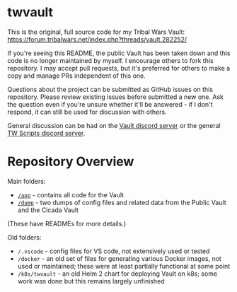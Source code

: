 # twvault

This is the original, full source code for my Tribal Wars Vault: https://forum.tribalwars.net/index.php?threads/vault.282252/

If you're seeing this README, the public Vault has been taken down and this code is no longer maintained by myself. I encourage others to fork this repository. I may accept pull requests, but it's preferred for others to make a copy and manage PRs independent of this one.

Questions about the project can be submitted as GitHub issues on this repository. Please review existing issues before submitted a new one. Ask the question even if you're unsure whether it'll be answered - if I don't respond, it can still be used for discussion with others.

General discussion can be had on the [Vault discord server](https://discord.gg/7N4UUX8D) or the general [TW Scripts discord server](https://discord.gg/9F5K2rSS).

# Repository Overview

Main folders:

- [`/app`](app) - contains all code for the Vault
- [`/dump`](dump) - two dumps of config files and related data from the Public Vault and the Cicada Vault

(These have READMEs for more details.)

Old folders:

- `/.vscode` - config files for VS code, not extensively used or tested
- `/docker` - an old set of files for generating various Docker images, not used or maintained; these were at least partially functional at some point
- `/k8s/twvault` - an old Helm 2 chart for deploying Vault on k8s; some work was done but this remains largely unfinished
